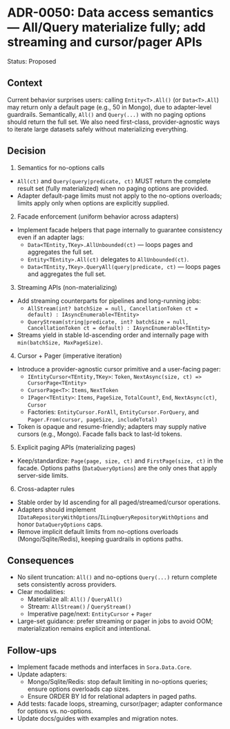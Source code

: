 ﻿# ADR-0050: Data access semantics — All/Query materialize fully; add streaming and cursor/pager APIs

Status: Proposed

## Context

Current behavior surprises users: calling `Entity<T>.All()` (or `Data<T>.All`) may return only a default page (e.g., 50 in Mongo), due to adapter-level guardrails. Semantically, `All()` and `Query(...)` with no paging options should return the full set. We also need first-class, provider-agnostic ways to iterate large datasets safely without materializing everything.

## Decision

1) Semantics for no-options calls
- `All(ct)` and `Query(query|predicate, ct)` MUST return the complete result set (fully materialized) when no paging options are provided.
- Adapter default-page limits must not apply to the no-options overloads; limits apply only when options are explicitly supplied.

2) Facade enforcement (uniform behavior across adapters)
- Implement facade helpers that page internally to guarantee consistency even if an adapter lags:
  - `Data<TEntity,TKey>.AllUnbounded(ct)` — loops pages and aggregates the full set.
  - `Entity<TEntity>.All(ct)` delegates to `AllUnbounded(ct)`.
  - `Data<TEntity,TKey>.QueryAll(query|predicate, ct)` — loops pages and aggregates the full set.

3) Streaming APIs (non-materializing)
- Add streaming counterparts for pipelines and long-running jobs:
  - `AllStream(int? batchSize = null, CancellationToken ct = default) : IAsyncEnumerable<TEntity>`
  - `QueryStream(string|predicate, int? batchSize = null, CancellationToken ct = default) : IAsyncEnumerable<TEntity>`
- Streams yield in stable Id-ascending order and internally page with `min(batchSize, MaxPageSize)`.

4) Cursor + Pager (imperative iteration)
- Introduce a provider-agnostic cursor primitive and a user-facing pager:
  - `IEntityCursor<TEntity,TKey>`: `Token`, `NextAsync(size, ct) => CursorPage<TEntity>`
  - `CursorPage<T>`: `Items`, `NextToken`
  - `IPager<TEntity>`: `Items`, `PageSize`, `TotalCount?`, `End`, `NextAsync(ct)`, `Cursor`
  - Factories: `EntityCursor.ForAll`, `EntityCursor.ForQuery`, and `Pager.From(cursor, pageSize, includeTotal)`
- Token is opaque and resume-friendly; adapters may supply native cursors (e.g., Mongo). Facade falls back to last-Id tokens.

5) Explicit paging APIs (materializing pages)
- Keep/standardize: `Page(page, size, ct)` and `FirstPage(size, ct)` in the facade. Options paths (`DataQueryOptions`) are the only ones that apply server-side limits.

6) Cross-adapter rules
- Stable order by Id ascending for all paged/streamed/cursor operations.
- Adapters should implement `IDataRepositoryWithOptions`/`ILinqQueryRepositoryWithOptions` and honor `DataQueryOptions` caps.
- Remove implicit default limits from no-options overloads (Mongo/Sqlite/Redis), keeping guardrails in options paths.

## Consequences

- No silent truncation: `All()` and no-options `Query(...)` return complete sets consistently across providers.
- Clear modalities:
  - Materialize all: `All()` / `QueryAll()`
  - Stream: `AllStream()` / `QueryStream()`
  - Imperative page/next: `EntityCursor` + `Pager`
- Large-set guidance: prefer streaming or pager in jobs to avoid OOM; materialization remains explicit and intentional.

## Follow-ups

- Implement facade methods and interfaces in `Sora.Data.Core`.
- Update adapters:
  - Mongo/Sqlite/Redis: stop default limiting in no-options queries; ensure options overloads cap sizes.
  - Ensure ORDER BY Id for relational adapters in paged paths.
- Add tests: facade loops, streaming, cursor/pager; adapter conformance for options vs. no-options.
- Update docs/guides with examples and migration notes.
